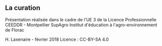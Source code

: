 ## La curation  

Présentation réalisée dans le cadre de l'UE 3 de la Licence Professionnelle CEEDDR - Montpellier SupAgro Institut d'éducation à l'agro-environnement de Florac

H. Laxenaire - février 2018
Licence : CC-BY-SA 4.0

